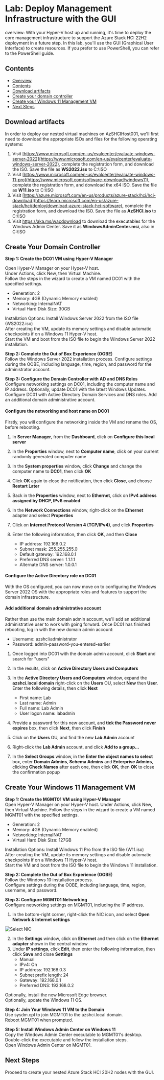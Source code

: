 # Lab: Deploy Management Infrastructure with the GUI

overview: 
With your Hyper-V host up and running, it's time to deploy the core management infrastructure to support the Azure Stack HCI 22H2 deployment in a future step.
In this lab, you'll use the GUI (Graphical User Interface) to create resources. 
If you prefer to use PowerShell, you can refer to the PowerShell guide.

Contents
-----------
- [Overview](#overview)
- [Contents](#contents)
- [Download artifacts](#download-artifacts)
- [Create your domain controller](#create-your-domain-controller)
- [Create your Windows 11 Management VM](#create-your-windows-11-management-vm)
- [Next Steps](#next-steps)

Download artifacts
-----------
In order to deploy our nested virtual machines on AzSHCIHost001, we'll first need to download the appropriate ISOs and files for the following operating systems:

1. Visit [https://www.microsoft.com/en-us/evalcenter/evaluate-windows-server-2022](https://www.microsoft.com/en-us/evalcenter/evaluate-windows-server-2022), complete the registration form, and download the ISO.  Save the file as **WS2022.iso** to C:\ISO
2. Visit [https://www.microsoft.com/en-us/evalcenter/evaluate-windows-11-pro](https://www.microsoft.com/software-download/windows11), complete the registration form, and download the x64 ISO.  Save the file as **W11.iso** to C:\ISO
3. Visit [https://azure.microsoft.com/en-us/products/azure-stack/hci/hci-download](https://learn.microsoft.com/en-us/azure-stack/hci/deploy/download-azure-stack-hci-software), complete the registration form, and download the ISO.  Save the file as **AzSHCI.iso** to C:\ISO
4. Visit https://aka.ms/wacdownload to download the executables for the Windows Admin Center.  Save it as **WindowsAdminCenter.msi**, also in C:\ISO

Create Your Domain Controller
-----------------------------
**Step 1: Create the DC01 VM using Hyper-V Manager**

Open Hyper-V Manager on your Hyper-V host.  
Under Actions, click New, then Virtual Machine.  
Follow the steps in the wizard to create a VM named DC01 with the specified settings.  
* Generation: 2  
* Memory: 4GB (Dynamic Memory enabled)  
* Networking: InternalNAT    
* Virtual Hard Disk Size: 30GB  

Installation Options: Install Windows Server 2022 from the ISO file (WS2022.iso)  
After creating the VM, update its memory settings and disable automatic checkpoints if on a Windows 11 Hyper-V host.  
Start the VM and boot from the ISO file to begin the Windows Server 2022 installation.  

**Step 2: Complete the Out of Box Experience (OOBE)**  
Follow the Windows Server 2022 installation process.
Configure settings during the OOBE, including language, time, region, and password for the administrator account.

**Step 3: Configure the Domain Controller with AD and DNS Roles**  
Configure networking settings on DC01, including the computer name and IP address.
Optionally, update DC01 with the latest Windows Updates.
Configure DC01 with Active Directory Domain Services and DNS roles.
Add an additional domain administrative account.

#### Configure the networking and host name on DC01 ####
Firstly, you will configure the networking inside the VM and rename the OS, before rebooting.

1. In **Server Manager**, from the **Dashboard**, click on **Configure this local server**
2. In the **Properties** window, next to **Computer name**, click on your current randomly generated computer name
3. In the **System properties** window, click **Change** and change the computer name to **DC01**, then click **OK**
4. Click **OK** again to close the notification, then click **Close**, and choose **Restart Later**
5. Back in the **Properties** window, next to **Ethernet**, click on **IPv4 address assigned by DHCP, IPv6 enabled**
6. In the **Network Connections** window, right-click on the **Ethernet** adapter and select **Properties**
7. Click on **Internet Protocol Version 4 (TCP/IPv4)**, and click **Properties**
8. Enter the following information, then click **OK**, and then **Close**

   * IP address: 192.168.0.2
   * Subnet mask: 255.255.255.0
   * Default gateway: 192.168.0.1
   * Preferred DNS server: 1.1.1.1
   * Alternate DNS server: 1.0.0.1

#### Configure the Active Directory role on DC01 ####
With the OS configured, you can now move on to configuring the Windows Server 2022 OS with the appropriate roles and features to support the domain infrastructure.

#### Add additional domain administrative account ####

Rather than use the main domain admin account, we'll add an additional administrative user to work with going forward. Once DC01 has finished rebooting, log in with the new domain admin account:

* Username: azshci\administrator
* Password: admin-password-you-entered-earlier

1. Once logged into DC01 with the domain admin account, click **Start** and search for "users"
2. In the results, click on **Active Directory Users and Computers**
3. In the **Active Directory Users and Computers** window, expand the **azshci.local domain** right-click on the **Users** OU, select **New** then **User**.  Enter the following details, then click **Next**

   * First name: Lab
   * Last name: Admin
   * Full name: Lab Admin
   * User logon name: labadmin

4. Provide a password for this new account, and **tick the Password never expires** box, then click **Next**, then click **Finish**
5. Click on the **Users** OU, and find the new **Lab Admin** account
6. Right-click the **Lab Admin** account, and click **Add to a group...**
7. In the **Select Groups** window, in the **Enter the object names to select** box, enter **Domain Admins**, **Schema Admins** and **Enterprise Admins**, clicking **Check Names** after each one, then click **OK**, then **OK** to close the confirmation popup



Create Your Windows 11 Management VM
-------------------------------------

**Step 1: Create the MGMT01 VM using Hyper-V Manager**    
Open Hyper-V Manager on your Hyper-V host.
Under Actions, click New, then Virtual Machine.
Follow the steps in the wizard to create a VM named MGMT01 with the specified settings.
* Generation: 2  
* Memory: 4GB (Dynamic Memory enabled)  
* Networking: InternalNAT  
* Virtual Hard Disk Size: 127GB  

Installation Options: Install Windows 11 Pro from the ISO file (W11.iso)  
After creating the VM, update its memory settings and disable automatic checkpoints if on a Windows 11 Hyper-V host.  
Start the VM and boot from the ISO file to begin the Windows 11 installation.  

**Step 2: Complete the Out of Box Experience (OOBE)**  
Follow the Windows 10 installation process.  
Configure settings during the OOBE, including language, time, region, username, and password.  

**Step 3: Configure MGMT01 Networking**  
Configure networking settings on MGMT01, including the IP address.  

1. In the bottom-right corner, right-click the NIC icon, and select **Open Network & Internet settings**

![Select NIC](/archive/media/nic_adapter.png "Select NIC")

2. In the **Settings** window, click on **Ethernet** and then click on the **Ethernet adapter** shown in the central window
3. Under **IP settings**, click **Edit**, then enter the following information, then click **Save** and close **Settings**
   * Manual
   * IPv4: On
   * IP address: 192.168.0.3
   * Subnet prefix length: 24
   * Gateway: 192.168.0.1
   * Preferred DNS: 192.168.0.2

Optionally, install the new Microsoft Edge browser.    
Optionally, update the Windows 11 OS.    

**Step 4: Join Your Windows 11 VM to the Domain**  
Use sysdm.cpl to join MGMT01 to the azshci.local domain.  
Reboot MGMT01 when prompted.  

**Step 5: Install Windows Admin Center on Windows 11**  
Copy the Windows Admin Center executable to MGMT01's desktop.  
Double-click the executable and follow the installation steps.  
Open Windows Admin Center on MGMT01.  

## Next Steps
Proceed to create your nested Azure Stack HCI 20H2 nodes with the GUI.
